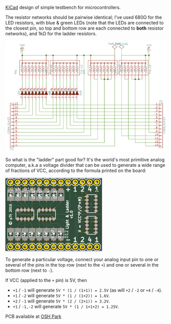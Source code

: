 [KiCad](http://kicad-pcb.org) design of simple testbench for microcontrollers.

The resistor networks should be pairwise identical; I've used 680Ω for the LED resistors, with 
blue & green LEDs (note that the LEDs are connected to the closest pin, so top and bottom row are 
each connected to **both** resistor networks), and 1kΩ for the ladder resistors. 

![Schematic](https://github.com/microtherion/LightAndLadder/raw/master/LightLadder_Schematic.png)

So what is the "ladder" part good for? It's the world's most primitive analog computer, 
a.k.a a voltage divider that can be used to generate a wide 
range of fractions of VCC, according to the formula printed on the board:

![3D View](https://github.com/microtherion/LightAndLadder/raw/master/LightLadder_Board.png)

To generate a particular voltage, connect your analog input pin to one or several of the pins 
in the top row (next to the `+`) and one or several in the bottom row (next to `-`).

If VCC (applied to the `+` pin) is 5V, then

* `+1` / `-1` will generate `5V * (1 / (1+1)) = 2.5V` (as will `+2` / `-2` or `+4` / `-4`).
* `+1` / `-2` will generate `5V * (1 / (1+2)) = 1.6V`.
* `+2` / `-1` will generate `5V * (2 / (2+1)) = 3.2V`.
* `+1` / `-1,-2` will generate `5V * (1 / 1+1+2) = 1.25V`.

PCB available at [OSH Park](https://oshpark.com/projects/oy5yst8f)
